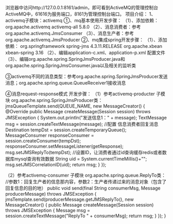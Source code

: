 浏览器中访问http://127.0.0.1:8161/admin，即可看到ActiveMQ的管理控制台
ActiveMQ中，61616为服务端口，8161为管理控制台端口。
项目介绍：
1、activemq子模块：activemq 
①、mq基本使用开发步骤：
（1）、添加依赖：
      <dependency>
            <groupId>org.apache.activemq</groupId>
            <artifactId>activemq-all</artifactId>
            <version>5.8.0</version>
      </dependency>
（2）、消息消费者：参考org.apache.activemq.JmsConsumer
（3）、消息生产者：参考org.apache.activemq.JmsProducer
②、mq集成spring开发步骤：
（1）、添加依赖：
        <dependency>
            <groupId>org.springframework</groupId>
            <artifactId>spring-jms</artifactId>
            <version>4.3.11.RELEASE</version>
        </dependency>
        <dependency>
            <groupId>org.apache.xbean</groupId>
            <artifactId>xbean-spring</artifactId>
            <version>3.16</version>
        </dependency>
（2）、编辑application-c.xml、application-p.xml 配置文件
（3）、编辑org.apache.spring.SpringJmsProducer.java和org.apache.spring.SpringJmsConsumer.java以及相关的监听类


③activemq不同的消息类型：参考org.apache.spring.SpringJmsProducer发送消息；org.apache.spring.queue.QueueReceiver1接收消息

④消息request-response模式 开发步骤：
（1）参考activemq-producter 子模块 org.apache.spring.SpringJmsProducer类：
jmsQueueTemplate.send(QUEUE_NAME, new MessageCreator() {
            @Override
            public Message createMessage(Session session) throws JMSException {
                System.out.println("发送信息1：" + message);
                TextMessage msg = session.createTextMessage(message);
                //配置 信息消费者回复消息
                Destination tempDst = session.createTemporaryQueue();
                MessageConsumer responseConsumer = session.createConsumer(tempDst);
                responseConsumer.setMessageListener(getResponse);
                msg.setJMSReplyTo(tempDst);
                //设置ID，让消费者通过id查询缓存redis或者数据库mysql查询有效数据
                String uid = System.currentTimeMillis()+"";
                msg.setJMSCorrelationID(uid);
                return msg;
            }
        });

（2）参考activemq-consumer 子模块 org.apache.spring.queue.ReplyTo类：
    //参数1：回复生产者的信息那内容，参数2：生产者传递过来的消息对象（包含了回复信息的目的地）
    public void send(final String consumerMsg, Message producerMessage)
            throws JMSException {
        jmsTemplate.send(producerMessage.getJMSReplyTo(),
                new MessageCreator() {
                    public Message createMessage(Session session)
                            throws JMSException {
                        Message msg
                                = session.createTextMessage("ReplyTo " + consumerMsg);
                        return msg;
                    }
                });
    }
